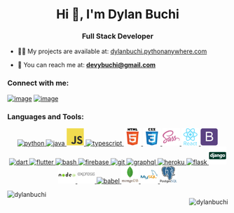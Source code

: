 <h1 align="center">Hi 👋, I'm Dylan Buchi</h1>

<h3 align="center">Full Stack Developer </h3>



- 👨‍💻 My projects are available at: [dylanbuchi.pythonanywhere.com](https://dylanbuchi.pythonanywhere.com/projects.html)

- 📧 You can reach me at: **devybuchi@gmail.com**

<h3 align="left">Connect with me:</h3>

 [![image](https://img.shields.io/badge/LinkedIn-0077B5?style=for-the-badge&logo=linkedin&logoColor=white)](https://www.linkedin.com/in/dylanbuchi/)
 [![image](https://img.shields.io/badge/Twitter-1DA1F2?style=for-the-badge&logo=twitter&logoColor=white)](https://twitter.com/dylanbuchi/) 
 
	

<h3 align="left">Languages and Tools:</h3>
<p align="center">
    <!-- PYTHON  [- 📖 I’m currently focusing on **Python/Django**](url)****-->
    <a href="https://www.python.org" target="_blank">
        <img
            src="https://www.vectorlogo.zone/logos/python/python-icon.svg"
            alt="python"
            width="40"
            height="40"
        />
    </a>
    <!-- Java -->
    <a href="https://www.java.com" target="_blank">
        <img
            src="https://www.vectorlogo.zone/logos/java/java-icon.svg"
            alt="java"
            width="40"
            height="40"
        />
    </a>
    <!-- JavaScript -->
    <a
        href="https://developer.mozilla.org/en-US/docs/Web/JavaScript"
        target="_blank"
    >
        <img
            src="https://github.com/devicons/devicon/blob/master/icons/javascript/javascript-original.svg"
            alt="javascript"
            width="40"
            height="40"
        />
    </a>
    <!-- TypeScript -->
    <a href="https://www.typescriptlang.org/" target="_blank">
        <img
            src="https://www.vectorlogo.zone/logos/typescriptlang/typescriptlang-icon.svg"
            alt="typescript"
            width="40"
            height="40"
        />
    </a>
    <!-- HTML5 -->
    <a href="https://www.w3.org/html/" target="_blank">
        <img
            src="https://github.com/devicons/devicon/blob/master/icons/html5/html5-original-wordmark.svg"
            alt="html5"
            width="40"
            height="40"
        />
    </a>
    <!-- Css -->
    <a href="https://www.w3schools.com/css/" target="_blank">
        <img
            src="https://github.com/devicons/devicon/blob/master/icons/css3/css3-original-wordmark.svg"
            alt="css3"
            width="40"
            height="40"
        />
    </a>
    <!-- Sass -->
    <a href="https://sass-lang.com" target="_blank">
        <img
            src="https://github.com/devicons/devicon/blob/master/icons/sass/sass-original.svg"
            alt="sass"
            width="40"
            height="40"
        />
    </a>
    <!-- REACTJS -->
    <a href="https://reactjs.org/" target="_blank">
        <img
            src="https://github.com/devicons/devicon/blob/master/icons/react/react-original-wordmark.svg"
            alt="react"
            width="40"
            height="40"
        />
    </a>
    <!-- Bootstrap -->
    <a href="https://getbootstrap.com" target="_blank">
        <img
            src="https://github.com/devicons/devicon/blob/master/icons/bootstrap/bootstrap-plain.svg"
            alt="bootstrap"
            width="40"
            height="40"
        />
    </a>
    <!-- dart -->
    <a href="https://dart.dev" target="_blank">
        <img
            src="https://www.vectorlogo.zone/logos/dartlang/dartlang-icon.svg"
            alt="dart"
            width="40"
            height="40"
        />
    </a>
    <!-- Flutter -->
    <a href="https://flutter.dev" target="_blank">
        <img
            src="https://www.vectorlogo.zone/logos/flutterio/flutterio-icon.svg"
            alt="flutter"
            width="40"
            height="40"
        />
    </a>
    <!-- Bash -->
    <a href="https://www.gnu.org/software/bash/" target="_blank">
        <img
            src="https://www.vectorlogo.zone/logos/gnu_bash/gnu_bash-icon.svg"
            alt="bash"
            width="40"
            height="40"
        />
    </a>
    <!-- Firebase -->
    <a href="https://firebase.google.com/" target="_blank">
        <img
            src="https://www.vectorlogo.zone/logos/firebase/firebase-icon.svg"
            alt="firebase"
            width="40"
            height="40"
        />
    </a>
    <!-- Git -->
    <a href="https://git-scm.com/" target="_blank">
        <img
            src="https://www.vectorlogo.zone/logos/git-scm/git-scm-icon.svg"
            alt="git"
            width="40"
            height="40"
        />
    </a>
    <!-- GraphQL -->
    <a href="https://graphql.org" target="_blank">
        <img
            src="https://www.vectorlogo.zone/logos/graphql/graphql-icon.svg"
            alt="graphql"
            width="40"
            height="40"
        />
    </a>
    <!-- Heroku -->
    <a href="https://heroku.com" target="_blank">
        <img
            src="https://www.vectorlogo.zone/logos/heroku/heroku-icon.svg"
            alt="heroku"
            width="40"
            height="40"
        />
    </a>
    <!-- Flask -->
    <a href="https://flask.palletsprojects.com/" target="_blank">
        <img
            src="https://www.vectorlogo.zone/logos/pocoo_flask/pocoo_flask-icon.svg"
            alt="flask"
            width="40"
            height="40"
        />
    </a>
    <!-- Django -->
    <a href="https://www.djangoproject.com/" target="_blank">
        <img
            src="https://github.com/devicons/devicon/blob/master/icons/django/django-original.svg"
            alt="django"
            width="40"
            height="40"
        />
    </a>
    <!-- NodeJS -->
    <a href="https://nodejs.org" target="_blank">
        <img
            src="https://github.com/devicons/devicon/blob/master/icons/nodejs/nodejs-original-wordmark.svg"
            alt="nodejs"
            width="40"
            height="40"
        />
    </a>
    <!-- ExpressJS -->
    <a href="https://expressjs.com" target="_blank">
        <img
            src="https://github.com/devicons/devicon/blob/master/icons/express/express-original-wordmark.svg"
            alt="express"
            width="40"
            height="40"
        />
    </a>
    <!-- BabelJS -->
    <a href="https://babeljs.io/" target="_blank">
        <img
            src="https://www.vectorlogo.zone/logos/babeljs/babeljs-icon.svg"
            alt="babel"
            width="40"
            height="40"
        />
    </a>
    <!-- MongoDB -->
    <a href="https://www.mongodb.com/" target="_blank">
        <img
            src="https://github.com/devicons/devicon/blob/master/icons/mongodb/mongodb-original-wordmark.svg"
            alt="mongodb"
            width="40"
            height="40"
        />
    </a>
    <!-- MYSQL -->
    <a href="https://www.mysql.com/" target="_blank">
        <img
            src="https://github.com/devicons/devicon/blob/master/icons/mysql/mysql-original-wordmark.svg"
            alt="mysql"
            width="40"
            height="40"
        />
    </a>
    <!-- POSTGRESSQL -->
    <a href="https://www.postgresql.org" target="_blank">
        <img
            src="https://github.com/devicons/devicon/blob/master/icons/postgresql/postgresql-original-wordmark.svg"
            alt="postgresql"
            width="40"
            height="40"
        />
    </a>
</p>
 <!-- WAKATIME STATS
<img align="center" src="https://github-readme-stats.vercel.app/api/wakatime?username=@dylanbuchi&layout=compact&v=2" />-->
<!-- 
<img align="center" src="https://github-readme-stats.vercel.app/api/top-langs?username=dylanbuchi&show_icons=true&locale=en&layout=compact&langs_count=6&exclude_repo=francis-portfolio" alt="dylanbuchi" />

<img align="center" src="https://github-readme-streak-stats.herokuapp.com/?user=dylanbuchi" alt="dylanbuchi" />
 -->


<a href="https://github.com/dylanbuchi">
  <img width=450 align="left" src="https://github-readme-streak-stats.herokuapp.com/?user=dylanbuchi&theme=&calm" alt="dylanbuchi" />

</a>
<a href="https://github.com/dylanbuchi">
  <img align="right" src="https://github-readme-stats.vercel.app/api/top-langs?username=dylanbuchi&show_icons=true&locale=en&layout=compact&langs_count=6&exclude_repo=francis-portfolio" alt="dylanbuchi" />
</a>





